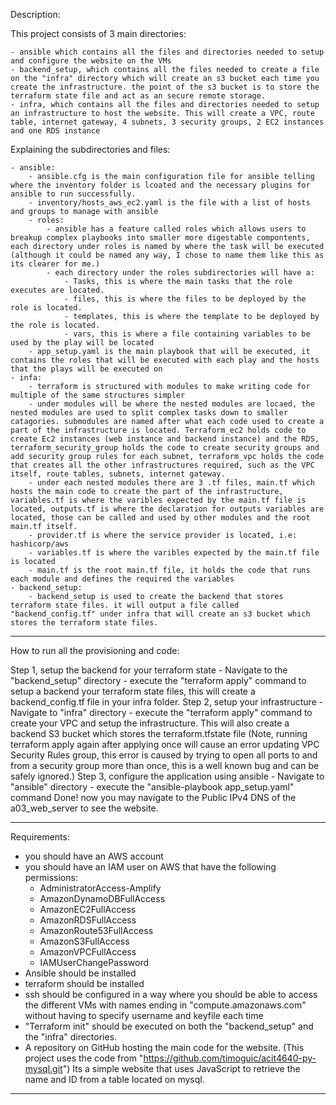 Description:

This project consists of 3 main directories:

    - ansible which contains all the files and directories needed to setup and configure the website on the VMs
    - backend_setup, which contains all the files needed to create a file on the "infra" directory which will create an s3 bucket each time you create the infrastructure. the point of the s3 bucket is to store the terraform state file and act as an secure remote storage.
    - infra, which contains all the files and directories needed to setup an infrastructure to host the website. This will create a VPC, route table, internet gateway, 4 subnets, 3 security groups, 2 EC2 instances and one RDS instance
    
Explaining the subdirectories and files:

    - ansible:
        - ansible.cfg is the main configuration file for ansible telling where the inventory folder is lcoated and the necessary plugins for ansible to run successfully.
        - inventory/hosts_aws_ec2.yaml is the file with a list of hosts and groups to manage with ansible
        - roles:
            - ansible has a feature called roles which allows users to breakup complex playbooks into smaller more digestable compontents, each directory under roles is named by where the task will be executed (although it could be named any way, I chose to name them like this as its clearer for me.)
            - each directory under the roles subdirectories will have a:
                - Tasks, this is where the main tasks that the role executes are located.
                - files, this is where the files to be deployed by the role is located.
                - templates, this is where the template to be deployed by the role is located.
                - vars, this is where a file containing variables to be used by the play will be located
        - app_setup.yaml is the main playbook that will be executed, it contains the roles that will be executed with each play and the hosts that the plays will be executed on
    - infa:
        - terraform is structured with modules to make writing code for multiple of the same structures simpler
        - under modules will be where the nested modules are locaed, the nested modules are used to split complex tasks down to smaller catagories. submodules are named after what each code used to create a part of the infrastructure is located. Terraform_ec2 holds code to create Ec2 instances (web instance and backend instance) and the RDS, terraform_security_group holds the code to create security groups and add security group rules for each subnet, terraform_vpc holds the code that creates all the other infrastructures required, such as the VPC itself, route tables, subnets, internet gateway.
        - under each nested modules there are 3 .tf files, main.tf which hosts the main code to create the part of the infrastructure, variables.tf is where the varibles expected by the main.tf file is located, outputs.tf is where the declaration for outputs variables are located, those can be called and used by other modules and the root main.tf itself.
        - provider.tf is where the service provider is located, i.e: hashicorp/aws
        - variables.tf is where the varibles expected by the main.tf file is located
        - main.tf is the root main.tf file, it holds the code that runs each module and defines the required the variables
    - backend_setup:
        - backend_setup is used to create the backend that stores terraform state files. it will output a file called "backend_config.tf" under infra that will create an s3 bucket which stores the terraform state files.
___________________________________________
How to run all the provisioning and code:

Step 1, setup the backend for your terraform state
    - Navigate to the "backend_setup" directory
    - execute the "terraform apply" command to setup a backend your terraform state files, this will create a backend_config.tf file in your infra folder.
Step 2, setup your infrastructure
    - Navigate to "infra" directory
    - execute the "terraform apply" command to create your VPC and setup the infrastructure. This will also create a backend S3 bucket which stores the terraform.tfstate file
    (Note, running terraform apply again after applying once will cause an error updating VPC Security Rules group, this error is caused by trying to open all ports to and from a security group more than once, this is a well known bug and can be safely ignored.)
Step 3, configure the application using ansible
    - Navigate to "ansible" directory
    - execute the "ansible-playbook app_setup.yaml" command
Done! now you may navigate to the Public IPv4 DNS of the a03_web_server to see the website.
___________________________________________
Requirements:

- you should have an AWS account
- you should have an IAM user on AWS that have the following permissions:
    - AdministratorAccess-Amplify
    - AmazonDynamoDBFullAccess
    - AmazonEC2FullAccess
    - AmazonRDSFullAccess
    - AmazonRoute53FullAccess
    - AmazonS3FullAccess
    - AmazonVPCFullAccess
    - IAMUserChangePassword
- Ansible should be installed
- terraform should be installed
- ssh should be configured in a way where you should be able to access the different VMs with names ending in "compute.amazonaws.com" without having to specify username and keyfile each time
- "Terraform init" should be executed on both the "backend_setup" and the "infra" directories.
- A repository on GitHub hosting the main code for the website.
(This project uses the code from "https://github.com/timoguic/acit4640-py-mysql.git") Its a simple website that uses JavaScript to retrieve the name and ID from a table located on mysql.
___________________________________________
